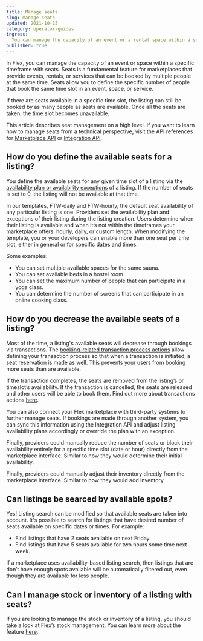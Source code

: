 ```yaml
---
title: Manage seats
slug: manage-seats
updated: 2021-10-15
category: operator-guides
ingress:
  You can manage the capacity of an event or a rental space within a specific time frame with seats.
published: true
---
```


In Flex, you can manage the capacity of an event or space within a specific timeframe with seats. Seats is a fundamental feature for marketplaces that provide events, rentals, or services that can be booked by multiple people at the same time. Seats allow you to define the specific number of people that book the same time slot in an event, space, or service. 

If there are seats available in a specific time slot, the listing can still be booked by as many people as seats are available. Once all the seats are taken, the time slot becomes unavailable. 

This article describes seat management on a high level. If you want to learn how to manage seats from a technical perspective, visit the API references for [Marketplace API](https://www.sharetribe.com/api-reference/marketplace.html) or [Integration API](https://www.sharetribe.com/api-reference/integration.html).

## How do you define the available seats for a listing?

You define the available seats for any given time slot of a listing via the  [availability plan or availability exceptions](https://www.sharetribe.com/docs/background/concepts/#availability-plan--availability-exception) of a listing. If the number of seats is set to 0, the listing will not be available at that time. 

In our templates, FTW-daily and FTW-hourly, the default seat availability of any particular listing is one. Providers set the availability plan and exceptions of their listing during the listing creation. Users determine when their listing is available and when it’s not within the timeframes your marketplace offers: hourly, daily, or custom length. When modifying the template, you or your developers can enable more than one seat per time slot, either in general or for specific dates and times.

Some examples:
- You can set multiple available spaces for the same sauna.
- You can set available beds in a hostel room.
- You can set the maximum number of people that can participate in a yoga class.
- You can determine the number of screens that can participate in an online cooking class.

## How do you decrease the available seats of a listing?

Most of the time, a listing's available seats will decrease through bookings via transactions. The [booking-related transaction process actions](https://www.sharetribe.com/docs/references/transaction-process-actions/#bookings) allow defining your transaction process so that when a transaction is initiated, a seat reservation is made as well. This prevents your users from booking more seats than are available. 

If the transaction completes, the seats are removed from the listing’s or timeslot’s availability. If the transaction is cancelled, the seats are released and other users will be able to book them. Find out more about transactions actions [here](https://www.sharetribe.com/docs/references/transaction-process-actions/#bookings).

You can also connect your Flex marketplace with third-party systems to further manage seats. If bookings are made through another system, you can sync this information using the Integration API and adjust listing availability plans accordingly or override the plan with an exception.

Finally, providers could manually reduce the number of seats or block their availability entirely for a specific time slot (date or hour) directly from the marketplace interface. Similar to how they would determine their initial availability.

Finally, providers could manually adjust their inventory directly from the marketplace interface. Similar to how they would add inventory.  

## Can listings be searced by available spots?

Yes! Listing search can be modified so that available seats are taken into account. It's possible to search for listings that have desired number of seats available on specific dates or times. For example: 

- Find listings that have 2 seats available on next Friday.
- Find listings that have 5 seats available for two hours some time next week.

If a marketplace uses availability-based listing search, then listings that are don’t have enough spots available will be automatically filtered out, even though they are available for less people.

## Can I manage stock or inventory of a listing with seats?

If you are looking to manage the stock or inventory of a listing, you should take a look at Flex’s stock management. You can learn more about the feature [here](https://www.sharetribe.com/docs/docs/operator-guides/inventory-management/).
